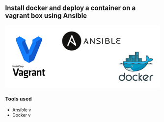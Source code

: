 ##  Install docker and deploy a container on a vagrant box using Ansible
![My Image](images/bg1.png)

### Tools used
- Ansible v
- Docker v
